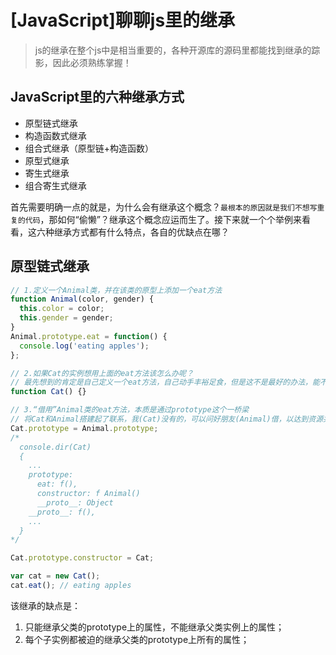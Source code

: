 # [JavaScript]聊聊js里的继承
> js的继承在整个js中是相当重要的，各种开源库的源码里都能找到继承的踪影，因此必须熟练掌握！

## JavaScript里的六种继承方式
- 原型链式继承
- 构造函数式继承
- 组合式继承（原型链+构造函数）
- 原型式继承
- 寄生式继承
- 组合寄生式继承

首先需要明确一点的就是，为什么会有继承这个概念？`最根本的原因就是我们不想写重复的代码`，那如何“偷懒”？继承这个概念应运而生了。接下来就一个个举例来看看，这六种继承方式都有什么特点，各自的优缺点在哪？

## 原型链式继承
``` js
// 1.定义一个Animal类，并在该类的原型上添加一个eat方法
function Animal(color, gender) {
  this.color = color;
  this.gender = gender;
}
Animal.prototype.eat = function() {
  console.log('eating apples');
};

// 2.如果Cat的实例想用上面的eat方法该怎么办呢？
// 最先想到的肯定是自己定义一个eat方法，自己动手丰裕足食，但是这不是最好的办法，能不能“借用”Animal类的？那怎么“借用”？
function Cat() {}

// 3.“借用”Animal类的eat方法，本质是通过prototype这个一桥梁
// 将Cat和Animal搭建起了联系，我(Cat)没有的，可以问好朋友(Animal)借，以达到资源共享的目的，避免资源的浪费（共享单车就是一个资源共享的好例子）
Cat.prototype = Animal.prototype;
/*
  console.dir(Cat)
  {
    ...
    prototype:
      eat: f(),
      constructor: f Animal()
      __proto__: Object
    __proto__: f(),
    ...
  }
*/

Cat.prototype.constructor = Cat;

var cat = new Cat();
cat.eat(); // eating apples
```
该继承的缺点是：
1. 只能继承父类的prototype上的属性，不能继承父类实例上的属性；
2. 每个子实例都被迫的继承父类的prototype上所有的属性；


